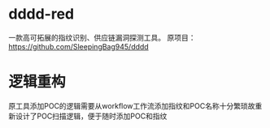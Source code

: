 # dddd-red
一款高可拓展的指纹识别、供应链漏洞探测工具。
原项目：https://github.com/SleepingBag945/dddd

# 逻辑重构
原工具添加POC的逻辑需要从workflow工作流添加指纹和POC名称十分繁琐故重新设计了POC扫描逻辑，便于随时添加POC和指纹



